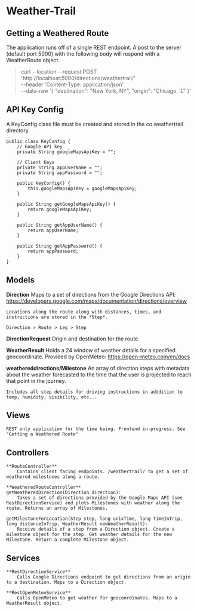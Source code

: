 # Weather-Trail

## Getting a Weathered Route
The application runs off of a single REST endpoint. A post to the server (default port 5000) with the following body will respond with a WeatherRoute object.

> curl --location --request POST 'http://localhost:5000/directions/weathertrail/' \
> --header 'Content-Type: application/json' \
> --data-raw '{
>     "destination": "New York, NY",
>     "origin": "Chicago, IL"
> }'


## API Key Config
A KeyConfig class file must be created and stored in the co.weathertrail directory.

    public class KeyConfig {
        // Google API key
        private String googleMapsApiKey = "";

        // Client Keys
        private String appUserName = "";
        private String appPassword = "";

        public KeyConfig() {
            this.googleMapsApiKey = googleMapsApiKey;
        }

        public String getGoogleMapsApiKey() {
            return googleMapsApiKey;
        }

        public String getAppUserName() {
            return appUserName;
        }

        public String getAppPassword() {
            return appPassword;
        }
    }

## Models
**Direction**
    Maps to a set of directions from the Google Directions API: https://developers.google.com/maps/documentation/directions/overview

    Locations along the route along with distances, times, and instructions are stored in the *Step*.

    Direction > Route > Leg > Step

**DirectionRequest**
    Origin and destination for the route.

**WeatherResult**
    Holds a 24 window of weather details for a specified geocoordinate. Provided by OpenMeteo: https://open-meteo.com/en/docs

**weathereddirections/Milestone**
    An array of direction steps with metadata about the weather forecasted to the time that the user is projected to reach that point in the journey.
    
    Includes all step details for driving instructions in adddition to temp, humidity, visibility, etc...

## Views
    REST only application for the time being. Frontend in-progress. See "Getting a Weathered Route"

## Controllers
    **RouteController**
        Contains client facing endpoints. /weathertrail/ to get a set of weathered milestones along a route.

    **WeatheredRouteController**
    getWeatheredDirection(Direction direction):
        Takes a set of directions provided by the Google Maps API (see RestDirectionService) and plots Milestones with weather along the route. Returns an array of Milestones.

    getMilestoneForLocation(Step step, long unixTime, long timeInTrip, long distanceInTrip, WeatherResult newWeatherResult):
        Receive details of a step from a Direction object. Create a milestone object for the step. Get weather details for the new Milestone. Return a complete Milestone object.


## Services
    **RestDirectionService**
        Calls Google Directions endpoint to get directions from an origin to a destination. Maps to a Direction object.

    **RestOpenMeteoService**
        Calls OpenMeteo to get weather for geocoordinates. Maps to a WeatherResult object.
